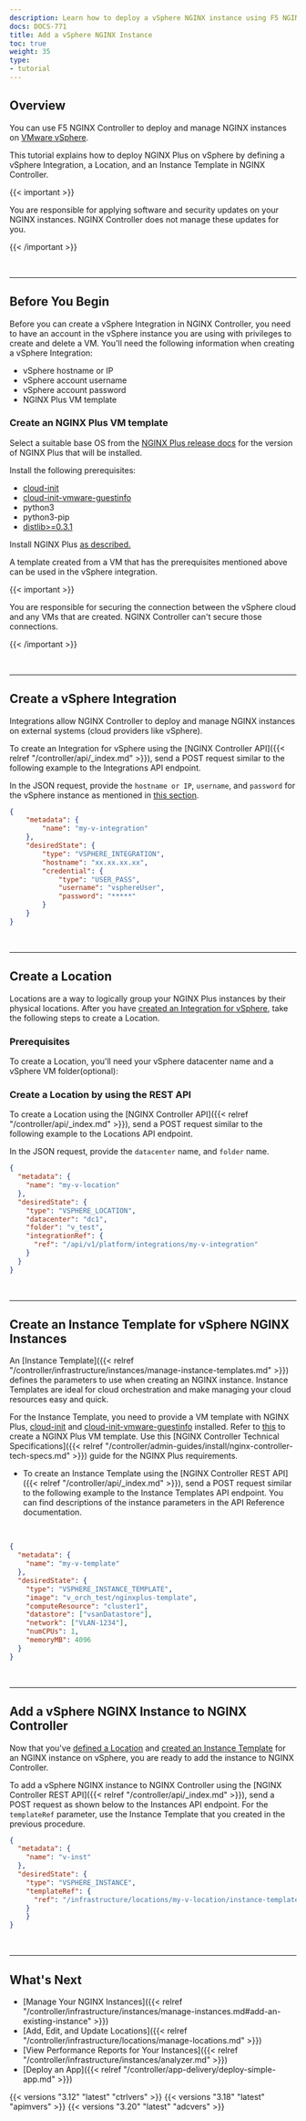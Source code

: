 ```yaml
---
description: Learn how to deploy a vSphere NGINX instance using F5 NGINX Controller.
docs: DOCS-771
title: Add a vSphere NGINX Instance
toc: true
weight: 35
type:
- tutorial
---
```


## Overview



You can use F5 NGINX Controller to deploy and manage NGINX instances on [VMware vSphere](https://www.vmware.com/products/vsphere.html).

This tutorial explains how to deploy NGINX Plus on vSphere by defining a vSphere Integration, a Location, and an Instance Template in NGINX Controller.

{{< important >}}

You are responsible for applying software and security updates on your NGINX instances. NGINX Controller does not manage these updates for you.

{{< /important >}}

&nbsp;


---

## Before You Begin



Before you can create a vSphere Integration in NGINX Controller, you need to have an account in the vSphere instance you are using with privileges to create and delete a VM. You'll need the following information when creating a vSphere Integration:

- vSphere hostname or IP
- vSphere account username
- vSphere account password
- NGINX Plus VM template

### Create an NGINX Plus VM template

Select a suitable base OS from the [NGINX Plus release docs](https://docs.nginx.com/nginx/releases/#) for the version of NGINX Plus that will be installed.

Install the following prerequisites:

- [cloud-init](https://cloud-init.io/)
- [cloud-init-vmware-guestinfo](https://github.com/vmware-archive/cloud-init-vmware-guestinfo)
- python3
- python3-pip
- [distlib>=0.3.1](https://pypi.org/project/distlib/)


Install NGINX Plus [as described.](https://docs.nginx.com/nginx/admin-guide/installing-nginx/installing-nginx-plus/)

A template created from a VM that has the prerequisites mentioned above can be used in the vSphere integration.


{{< important >}}

You are responsible for securing the connection between the vSphere cloud and any VMs that are created. NGINX Controller can't secure those connections.

{{< /important >}}

&nbsp;


---

## Create a vSphere Integration



Integrations allow NGINX Controller to deploy and manage NGINX instances on external systems (cloud providers like vSphere).

To create an Integration for vSphere using the [NGINX Controller API]({{< relref "/controller/api/_index.md" >}}), send a POST request similar to the following example to the Integrations API endpoint.

In the JSON request, provide the `hostname or IP`, `username`, and `password` for the vSphere instance as mentioned in [this section](#before-you-begin).

```json
{
    "metadata": {
        "name": "my-v-integration"
    },
    "desiredState": {
        "type": "VSPHERE_INTEGRATION",
        "hostname": "xx.xx.xx.xx",
        "credential": {
            "type": "USER_PASS",
            "username": "vsphereUser",
            "password": "*****"
        }
    }
}
```

&nbsp;


---

## Create a Location



Locations are a way to logically group your NGINX Plus instances by their physical locations. After you have [created an Integration for vSphere](#create-an-vsphere-integration), take the following steps to create a Location.

### Prerequisites

To create a Location, you'll need your vSphere datacenter name and a vSphere VM folder(optional):

### Create a Location by using the REST API

To create a Location using the [NGINX Controller API]({{< relref "/controller/api/_index.md" >}}), send a POST request similar to the following example to the Locations API endpoint.

In the JSON request, provide the `datacenter` name, and `folder` name.

```json
{
  "metadata": {
    "name": "my-v-location"
  },
  "desiredState": {
    "type": "VSPHERE_LOCATION",
    "datacenter": "dc1",
    "folder": "v_test",
    "integrationRef": {
      "ref": "/api/v1/platform/integrations/my-v-integration"
    }
  }
}
```

&nbsp;


---

## Create an Instance Template for vSphere NGINX Instances



An [Instance Template]({{< relref "/controller/infrastructure/instances/manage-instance-templates.md" >}}) defines the parameters to use when creating an NGINX instance. Instance Templates are ideal for cloud orchestration and make managing your cloud resources easy and quick.

For the Instance Template, you need to provide a VM template with NGINX Plus, [cloud-init](https://cloudinit.readthedocs.io/en/latest/) and [cloud-init-vmware-guestinfo](https://github.com/vmware/cloud-init-vmware-guestinfo) installed. Refer to [this](#create-a-nginxplus-vm-template) to create a NGINX Plus VM template. Use this [NGINX Controller Technical Specifications]({{< relref "/controller/admin-guides/install/nginx-controller-tech-specs.md" >}}) guide for the NGINX Plus requirements.

- To create an Instance Template using the [NGINX Controller REST API]({{< relref "/controller/api/_index.md" >}}), send a POST request similar to the following example to the Instance Templates API endpoint. You can find descriptions of the instance parameters in the API Reference documentation.


&nbsp;

```json
{
  "metadata": {
    "name": "my-v-template"
  },
  "desiredState": {
    "type": "VSPHERE_INSTANCE_TEMPLATE",
    "image": "v_orch_test/nginxplus-template",
    "computeResource": "cluster1",
    "datastore": ["vsanDatastore"],
    "network": ["VLAN-1234"],
    "numCPUs": 1,
    "memoryMB": 4096
  }
}
```

&nbsp;


---

## Add a vSphere NGINX Instance to NGINX Controller



Now that you've [defined a Location](#create-a-location) and [created an Instance Template](#create-an-instance-template-for-vsphere-nginx-instances) for an  NGINX instance on vSphere, you are ready to add the instance to  NGINX Controller.

To add a vSphere NGINX instance to NGINX Controller using the [NGINX Controller REST API]({{< relref "/controller/api/_index.md" >}}), send a POST request as shown below to the Instances API endpoint. For the `templateRef` parameter, use the Instance Template that you created in the previous procedure.

```json
{
  "metadata": {
    "name": "v-inst"
  },
  "desiredState": {
    "type": "VSPHERE_INSTANCE",
    "templateRef": {
      "ref": "/infrastructure/locations/my-v-location/instance-templates/my-v-template"
    }
    }
}
```

&nbsp;


---

## What's Next

- [Manage Your NGINX Instances]({{< relref "/controller/infrastructure/instances/manage-instances.md#add-an-existing-instance" >}})
- [Add, Edit, and Update Locations]({{< relref "/controller/infrastructure/locations/manage-locations.md" >}})
- [View Performance Reports for Your Instances]({{< relref "/controller/infrastructure/instances/analyzer.md" >}})
- [Deploy an App]({{< relref "/controller/app-delivery/deploy-simple-app.md" >}})

{{< versions "3.12" "latest" "ctrlvers" >}}
{{< versions "3.18" "latest" "apimvers" >}}
{{< versions "3.20" "latest" "adcvers" >}}
